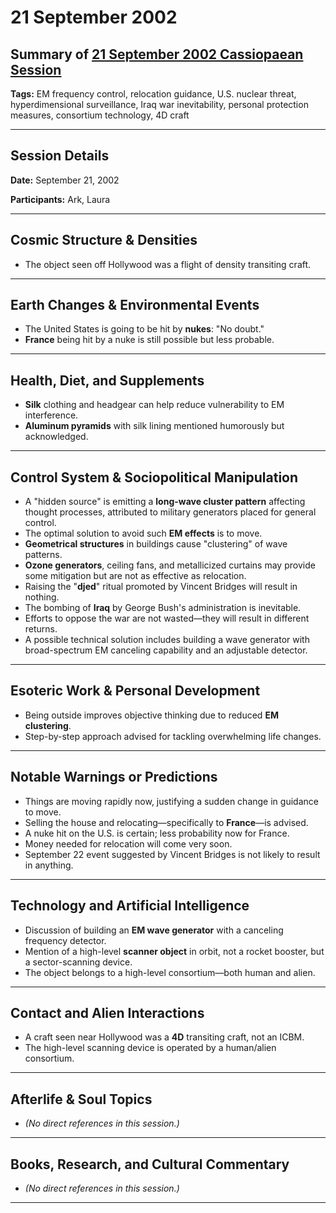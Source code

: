 # 21 September 2002

## Summary of [21 September 2002 Cassiopaean Session](https://cassiopaea.org/forum/threads/session-21-september-2002.18628/)

**Tags:** EM frequency control, relocation guidance, U.S. nuclear threat, hyperdimensional surveillance, Iraq war inevitability, personal protection measures, consortium technology, 4D craft

---


## Session Details

**Date:** September 21, 2002

**Participants:** Ark, Laura

---


## Cosmic Structure & Densities

- The object seen off Hollywood was a flight of density transiting craft.

---


## Earth Changes & Environmental Events

- The United States is going to be hit by **nukes**: "No doubt."
- **France** being hit by a nuke is still possible but less probable.

---


## Health, Diet, and Supplements

- **Silk** clothing and headgear can help reduce vulnerability to EM interference.
- **Aluminum pyramids** with silk lining mentioned humorously but acknowledged.

---


## Control System & Sociopolitical Manipulation

- A "hidden source" is emitting a **long-wave cluster pattern** affecting thought processes, attributed to military generators placed for general control.
- The optimal solution to avoid such **EM effects** is to move.
- **Geometrical structures** in buildings cause "clustering" of wave patterns.
- **Ozone generators**, ceiling fans, and metallicized curtains may provide some mitigation but are not as effective as relocation.
- Raising the "**djed**" ritual promoted by Vincent Bridges will result in nothing.
- The bombing of **Iraq** by George Bush's administration is inevitable.
- Efforts to oppose the war are not wasted—they will result in different returns.
- A possible technical solution includes building a wave generator with broad-spectrum EM canceling capability and an adjustable detector.

---


## Esoteric Work & Personal Development

- Being outside improves objective thinking due to reduced **EM clustering**.
- Step-by-step approach advised for tackling overwhelming life changes.

---


## Notable Warnings or Predictions

- Things are moving rapidly now, justifying a sudden change in guidance to move.
- Selling the house and relocating—specifically to **France**—is advised.
- A nuke hit on the U.S. is certain; less probability now for France.
- Money needed for relocation will come very soon.
- September 22 event suggested by Vincent Bridges is not likely to result in anything.

---


## Technology and Artificial Intelligence

- Discussion of building an **EM wave generator** with a canceling frequency detector.
- Mention of a high-level **scanner object** in orbit, not a rocket booster, but a sector-scanning device.
- The object belongs to a high-level consortium—both human and alien.

---


## Contact and Alien Interactions

- A craft seen near Hollywood was a **4D** transiting craft, not an ICBM.
- The high-level scanning device is operated by a human/alien consortium.

---



## Afterlife & Soul Topics

- *(No direct references in this session.)*

---


## Books, Research, and Cultural Commentary

- *(No direct references in this session.)*

---


